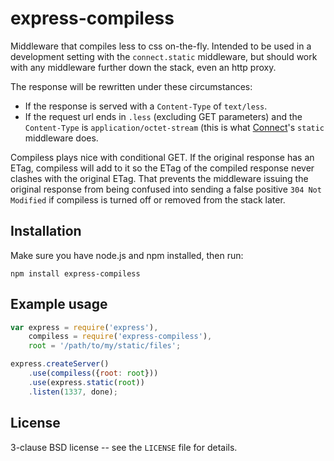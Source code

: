 express-compiless
=================

Middleware that compiles less to css on-the-fly. Intended to be used
in a development setting with the `connect.static` middleware, but
should work with any middleware further down the stack, even an http
proxy.

The response will be rewritten under these circumstances:

* If the response is served with a `Content-Type` of `text/less`.
* If the request url ends in `.less` (excluding GET parameters) and
  the `Content-Type` is `application/octet-stream` (this is what
  <a href="https://senchalabs/connect/">Connect</a>'s `static`
  middleware does.

Compiless plays nice with conditional GET. If the original response
has an ETag, compiless will add to it so the ETag of the compiled
response never clashes with the original ETag. That prevents the
middleware issuing the original response from being confused into
sending a false positive `304 Not Modified` if compiless is turned
off or removed from the stack later.


Installation
------------

Make sure you have node.js and npm installed, then run:

    npm install express-compiless

Example usage
-------------

```javascript
var express = require('express'),
    compiless = require('express-compiless'),
    root = '/path/to/my/static/files';

express.createServer()
    .use(compiless({root: root}))
    .use(express.static(root))
    .listen(1337, done);
```

License
-------

3-clause BSD license -- see the `LICENSE` file for details.
